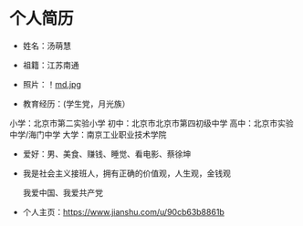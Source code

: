 # 个人简历

- 姓名：汤萌慧

- 祖籍：江苏南通

- 照片：！[md.jpg](https://gd1.alicdn.com/imgextra/i2/0/O1CN01x7xC9k1oe5Qykb5TS_!!0-item_pic.jpg)

- 教育经历：(学生党，月光族）

 小学：北京市第二实验小学
 初中：北京市北京市第四初级中学
 高中：北京市实验中学/海门中学
 大学：南京工业职业技术学院
 
- 爱好：男、美食、赚钱、睡觉、看电影、蔡徐坤

- 我是社会主义接班人，拥有正确的价值观，人生观，金钱观

  我爱中国、我爱共产党
  
- 个人主页：https://www.jianshu.com/u/90cb63b8861b